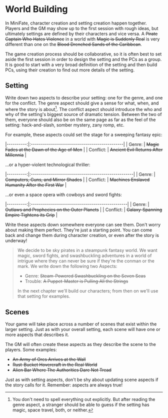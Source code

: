 ---
---
# World Building

In MiniFate, character creation and setting creation happen together. Players
and the GM may show up to the first session with rough ideas, but ultimately
settings are defined by their characters and vice versa. A ~~Pirate Captain
Who Hates Violence~~ in a world with ~~Magic is Suddenly Real~~ is very
different than one on the ~~Blood Drenched Sands of the Caribbean~~.

The game creation process should be collaborative, so it is often best to set
aside the first session in order to design the setting and the PCs as a group.
It is good to start with a very broad definition of the setting and then build
PCs, using their creation to find out more details of the setting.

## Setting

Write down two aspects to describe your setting: one for the genre, and one
for the conflict. The genre aspect should give a sense for what, when, and
where the story is about[^1]. The conflict aspect should introduce the who and
why of the setting's biggest source of dramatic tension. Between the two of
them, everyone should also be on the same page as far as the feel of the
setting: hack-and-slash, somber mystery, zany romp, etc.

[^1]: You don't need to spell everything out explicitly. But after reading the genre aspect, a stranger should be able to guess if the setting has magic, space travel, both, or neither.

For example, these aspects could set the stage for a sweeping fantasy epic:

|----------:|:----------------------------------------------|
|    Genre: | ~~Magic Fades at the Dawn of the Age of Men~~ |
| Conflict: | ~~Ancient Evil Returns After Millennia~~      |

...or a hyper-violent technological thriller:

|----------:|:---------------------------------------------------|
|    Genre: | ~~Computers, Guns, and Mirror Shades~~             |
| Conflict: | ~~Machines Enslaved Humanity After the First War~~ |


...or even a space opera with cowboys and sword fights:

|----------:|:------------------------------------------------|
|    Genre: | ~~Outlaws and Prophecies on the Outer Planets~~ |
| Conflict: | ~~Galaxy-Spanning Empire Tightens its Grip~~    |

Write these aspects down somewhere everyone can see them. Don't worry about
making them perfect. They're just a starting point. You can come back and
change them during character creation, or even after the story is underway!

> <!--Do we need more of an intro? Like "We'll build an example world, example
> characters, and use them to show you how to play..." ?-->
>
> We decide to be sky pirates in a steampunk fantasy world. We want magic,
> sword fights, and swashbuckling adventures in a world of intrigue where they
> can never be sure if they're the conman or the mark. We write down the
> following two Aspects:
> 
> - Genre: ~~Steam-Powered Swashbuckling on the Seven Seas~~
> - Trouble: ~~A Puppet-Master is Pulling All the Strings~~
> 
> In the next chapter we'll build our characters; from then on we'll use that
> setting for examples.

## Scenes

Your game will take place across a number of scenes that exist within the
larger setting. Just as with your overall setting, each scene will have one or
more aspects that describes it.

The GM will often create these aspects as they describe the scene to the
players. Some examples:

- ~~An Army of Orcs Arrives at the Wall~~
- ~~Rust-Bucket Hovercraft in the Real World~~
- ~~Alien Bar Where The Authorities Dare Not Tread~~

Just as with setting aspects, don't be shy about updating scene aspects if the
story calls for it. Remember: aspects are always true! <!-- TODO: I don't
think we've ever said this before.-->

